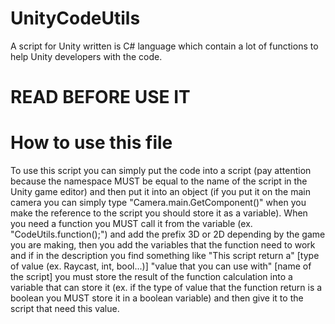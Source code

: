 # UnityCodeUtils
A script for Unity written is C# language which contain a lot of functions to help Unity developers with the code.

# READ BEFORE USE IT
# How to use this file
To use this script you can simply put the code into a script (pay attention because the namespace MUST be equal to the name of the script in the Unity game editor) and then put it into an object (if you put it on the main camera you can simply type "Camera.main.GetComponent<CodeUtils>()" when you make the reference to the script you should store it as a variable). 
When you need a function you MUST call it from the variable (ex. "CodeUtils.function();") and add the prefix 3D or 2D depending by the game you are making, then you add the variables that the function need to work and if in the description you find something like "This script return a" [type of value (ex. Raycast, int, bool...)] "value that you can use with" [name of the script] you must store the result of the function calculation into a variable that can store it (ex. if the type of value that the function return is a boolean you MUST store it in a boolean variable) and then give it to the script that need this value.
